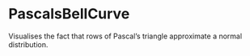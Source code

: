 # PascalsBellCurve
Visualises the fact that rows of Pascal’s triangle approximate a normal distribution.

